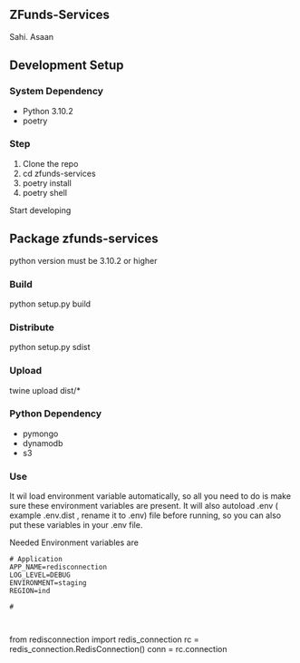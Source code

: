 ZFunds-Services
-----------------
Sahi. Asaan


## Development Setup
### System Dependency

* Python 3.10.2
* poetry

### Step 
1) Clone the repo 
2) cd zfunds-services
3) poetry install
4) poetry shell

Start developing

## Package zfunds-services
python version must be 3.10.2 or higher

### Build

python setup.py build

### Distribute
python setup.py sdist

### Upload 
twine upload dist/*

### Python Dependency
* pymongo
* dynamodb
* s3



### Use 
It wil load environment variable automatically, so all you need to do is make sure these environment variables are present. 
It will also autoload .env ( example .env.dist , rename it to .env) file before running, so you can also put these variables in your .env file. 

Needed Environment variables are 

```
# Application
APP_NAME=redisconnection
LOG_LEVEL=DEBUG
ENVIRONMENT=staging
REGION=ind

# 



```
from redisconnection import redis_connection
rc = redis_connection.RedisConnection()
conn = rc.connection

```




